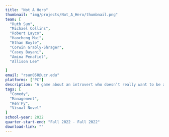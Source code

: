 ```yaml
---
title: "Not A Hero"
thumbnail: "img/projects/Not_A_Hero/thumbnail.png"
team: [
  "Ruth Sun",
  "Michael Collins",
  "Robert Layco",
  "Haocheng Mai",
  "Ethan Boyle",
  "Corwin Grably-Shrager",
  "Casey Bayani",
  "Amina Penafiel",
  "Allison Lee"

]
email: "rsun050@ucr.edu"
platforms: ["PC"]
description: "A game about an introvert who doesn’t really want to be a hero."
tags: [
  "Comedy",
  "Management",
  "Ren'Py",
  "Visual Novel"
]
school-year: 2022
quarter-start-end: "Fall 2022 - Fall 2022"
download-link: ""
---
```

